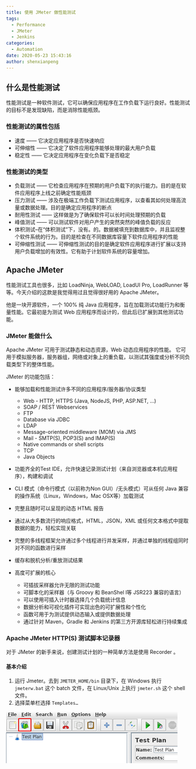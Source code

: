 ```yaml
---
title: 使用 JMeter 做性能测试
tags:
  - Performance
  - JMeter
  - Jenkins
categories:
  - Automation
date: 2020-05-23 15:43:16
author: shenxianpeng
---
```


## 什么是性能测试

性能测试是一种软件测试，它可以确保应用程序在工作负载下运行良好。性能测试的目标不是发现缺陷，而是消除性能瓶颈。

### 性能测试的属性包括

* 速度 —— 它决定应用程序是否快速响应
* 可伸缩性 —— 它决定了软件应用程序能够处理的最大用户负载
* 稳定性 —— 它决定应用程序在变化负载下是否稳定

### 性能测试的类型

* 负载测试 —— 它检查应用程序在预期的用户负载下的执行能力。目的是在软件应用程序上线之前确定性能瓶颈
* 压力测试 —— 涉及在极端工作负载下测试应用程序，以查看其如何处理高流量或数据处理。目的是确定应用程序的断点
* 耐用性测试 —— 这样做是为了确保软件可以长时间处理预期的负载
* 峰值测试 —— 可以测试软件对用户产生的突然突然的峰值负载的反应
* 体积测试–在“体积测试”下，没有。的。数据被填充到数据库中，并且监视整个软件系统的行为。目的是检查在不同数据库容量下软件应用程序的性能
* 可伸缩性测试 —— 可伸缩性测试的目的是确定软件应用程序进行扩展以支持用户负载增加的有效性。它有助于计划软件系统的容量增加。

## Apache JMeter

性能测试工具也很多，比如 LoadNinja, WebLOAD, LoadUI Pro, LoadRunner 等等。今天介绍的这款是我觉得用过且觉得很好用的 Apache JMeter。

他是一块开源软件，一个 100% 纯 Java 应用程序，旨在加载测试功能行为和衡量性能。它最初是为测试 Web 应用程序而设计的，但此后已扩展到其他测试功能。

### JMeter 能做什么

Apache JMeter 可用于测试静态和动态资源，Web 动态应用程序的性能。
它可用于模拟服务器，服务器组，网络或对象上的重负载，以测试其强度或分析不同负载类型下的整体性能。

JMeter 的功能包括：

* 能够加载和性能测试许多不同的应用程序/服务器/协议类型

  * Web - HTTP, HTTPS (Java, NodeJS, PHP, ASP.NET, …)
  * SOAP / REST Webservices
  * FTP
  * Database via JDBC
  * LDAP
  * Message-oriented middleware (MOM) via JMS
  * Mail - SMTP(S), POP3(S) and IMAP(S)
  * Native commands or shell scripts
  * TCP
  * Java Objects

* 功能齐全的Test IDE，允许快速记录测试计划（来自浏览器或本机应用程序），构建和调试

* CLI 模式（命令行模式（以前称为Non GUI）/无头模式）可从任何 Java 兼容的操作系统（Linux，Windows，Mac OSX等）加载测试

* 完整且随时可以呈现的动态 HTML 报告

* 通过从大多数流行的响应格式，HTML，JSON，XML 或任何文本格式中提取数据的能力，轻松实现关联

* 完整的多线程框架允许通过多个线程进行并发采样，并通过单独的线程组同时对不同的函数进行采样

* 缓存和脱机分析/重放测试结果

* 高度可扩展的核心

  * 可插拔采样器允许无限的测试功能
  * 可脚本化的采样器（与 Groovy 和 BeanShel l等 JSR223 兼容的语言）
  * 可以使用可插入计时器选择几个负载统计信息
  * 数据分析和可视化插件可实现出色的可扩展性和个性化
  * 函数可用于为测试提供动态输入或提供数据处理
  * 通过针对 Maven，Gradle 和 Jenkins 的第三方开源库轻松进行持续集成

### Apache JMeter HTTP(S) 测试脚本记录器

对于 JMeter 的新手来说，创建测试计划的一种简单方法是使用 Recorder 。

#### 基本介绍

1. 运行 Jmeter。去到 `JMETER_HOME/bin` 目录下，在 Windows 执行 `jmeterw.bat` 这个 batch 文件，在 Linux/Unix 上执行 `jmeter.sh` 这个 shell 文件。
2. 选择菜单栏选择 `Templates…`

  ![](apache-jmeter/Select-Templates-Icon.png)
